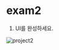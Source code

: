 # exam2
1. UI를 완성하세요.

![project2](https://user-images.githubusercontent.com/6896996/195741608-e1ea6973-f531-42c6-a1f3-380301b5eba4.jpg)
